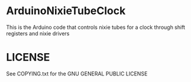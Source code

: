 # ArduinoNixieTubeClock
This is the Arduino code that controls nixie tubes for a clock through shift registers and nixie drivers

LICENSE
=======

See COPYING.txt for the GNU GENERAL PUBLIC LICENSE
